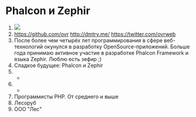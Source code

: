 Phalcon и Zephir
================

1. ![](http://cs417629.vk.me/v417629163/dfb2/zlCdi34xpg0.jpg)
2.  https://github.com/ovr
    http://dmtry.me/
    https://twitter.com/ovrweb
3. После более чем четырёх лет программирования в сфере веб-технологий окунулся в разработку OpenSource-приложений. Больше года принимаю активное участие в разработке Phalcon Framework и языка Zephir. Люблю есть зефир ;)
4. Сладкое будущее: Phalcon и Zephir
5. -
6. -
7. Программисты PHP. От среднего и выше
8. Лесоруб
9. ООО "Лес"

